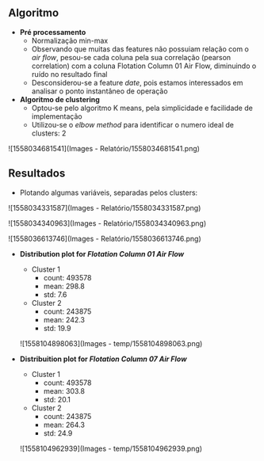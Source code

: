 ## **Algoritmo**

* **Pré processamento**
  * Normalização min-max
  * Observando que muitas das features não possuiam relação com o *air flow*, pesou-se cada coluna pela sua correlação (pearson correlation) com a coluna Flotation Column 01 Air Flow, diminuindo o ruído no resultado final
  * Desconsiderou-se a feature *date*, pois estamos interessados em analisar o ponto instantâneo de operação
* **Algoritmo de clustering**
  * Optou-se pelo algoritmo K means, pela simplicidade e facilidade de implementação
  * Utilizou-se o *elbow method* para identificar o numero ideal de clusters: 2

![1558034681541](Images - Relatório/1558034681541.png)

## **Resultados**

* Plotando algumas variáveis, separadas pelos clusters:

![1558034331587](Images - Relatório/1558034331587.png)

![1558034340963](Images - Relatório/1558034340963.png)

![1558036613746](Images - Relatório/1558036613746.png)

* **Distribution plot for *Flotation Column 01 Air Flow***

  * Cluster 1
    * count: 493578
    * mean: 298.8
    * std: 7.6 
  * Cluster 2
    * count: 243875
    * mean: 242.3
    * std: 19.9

  ![1558104898063](Images - temp/1558104898063.png)

* **Distribuition plot for *Flotation Column 07 Air Flow***

  * Cluster 1
    * count: 493578
    * mean: 303.8
    * std: 20.1 
  * Cluster 2
    * count: 243875
    * mean: 264.3
    * std: 24.9

  ![1558104962939](Images - temp/1558104962939.png)































